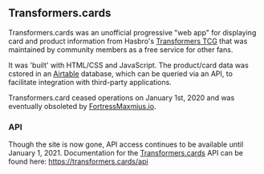 ## Transformers.cards ##

Transformers.cards was an unofficial progressive "web app" for displaying card and product information from Hasbro's [Transformers TCG](https://transformers.hasbro.com/en-us/tradingcardgame) that was maintained by community members as a free service for other fans.

It was 'built' with HTML/CSS and JavaScript. The product/card data was cstored in an [Airtable](https://airtable.com) database, which can be queried via an API, to facilitate integration with third-party applications.

Transformers.card ceased operations on January 1st, 2020 and was eventually obsoleted by [FortressMaxmius.io](https://fortressmaximus.io).

### API

Though the site is now gone, API access continues to be available until January 1, 2021. Documentation for the [Transformers.cards](https://transformers.cards) API can be found here: https://transformers.cards/api
